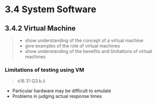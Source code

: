 # 3.4 System Software

3.4.2 Virtual Machine
---------------------
> - show understanding of the concept of a virtual machine
> - give examples of the role of virtual machines
> - show understanding of the benefits and limitations of virtual machines

### Limitations of testing using VM
> s16 31 Q3.b.ii

- Particular hardware may be difficult to emulate
- Problems in judging actual response times

